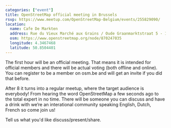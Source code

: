 ```yaml
---
categories: ["event"]
title: OpenStreetMap official meeting in Brussels
rsvp: https://www.meetup.com/OpenStreetMap-Belgium/events/255829090/
location:
  name: Cafe De Markten
  address: Rue du Vieux Marché aux Grains / Oude Graanmarktstraat 5 - 1000 Brussels
  osm: https://www.openstreetmap.org/node/870247035
  longitude: 4.3467468
  latitude: 50.8504401
---
```


The first hour will be an official meeting. That means it is intended for official members and there will be actual voting (both offline and online). You can register to be a member on osm.be and will get an invite if you did that before.

After 8 it turns into a regular meetup, where the target audience is everybody! From hearing the word OpenStreetMap a few seconds ago to the total expert in no time. There will be someone you can discuss and have a drink with we’re an interational community speaking English, Dutch, French so come join us!

Tell us what you'd like discuss/present/share.

